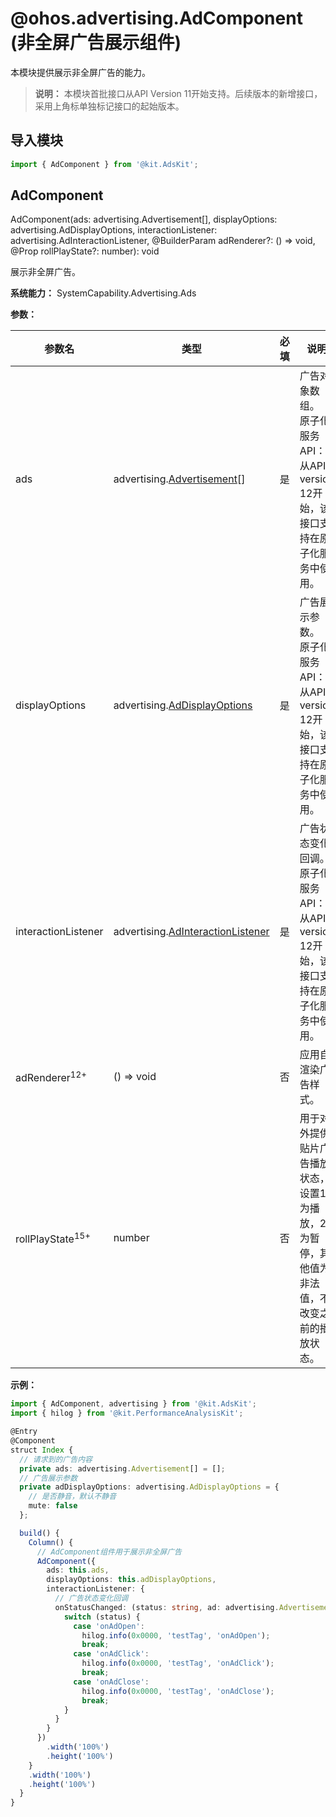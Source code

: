 # @ohos.advertising.AdComponent (非全屏广告展示组件)

本模块提供展示非全屏广告的能力。

> **说明：**
> 本模块首批接口从API Version 11开始支持。后续版本的新增接口，采用上角标单独标记接口的起始版本。

## 导入模块

```ts
import { AdComponent } from '@kit.AdsKit';
```

## AdComponent

AdComponent(ads: advertising.Advertisement[], displayOptions: advertising.AdDisplayOptions, interactionListener: advertising.AdInteractionListener, @BuilderParam adRenderer?: () => void, @Prop rollPlayState?: number): void

展示非全屏广告。

**系统能力：** SystemCapability.Advertising.Ads

**参数：**

| 参数名                         | 类型                                                                                | 必填 | 说明                                                       | 
|-----------------------------|-----------------------------------------------------------------------------------|----|----------------------------------------------------------|
| ads                         | advertising.[Advertisement](js-apis-advertising.md#advertisement)[]               | 是  | 广告对象数组。<br/>原子化服务API：从API version 12开始，该接口支持在原子化服务中使用。   | 
| displayOptions              | advertising.[AdDisplayOptions](js-apis-advertising.md#addisplayoptions)           | 是  | 广告展示参数。<br/>原子化服务API：从API version 12开始，该接口支持在原子化服务中使用。   | 
| interactionListener         | advertising.[AdInteractionListener](js-apis-advertising.md#adinteractionlistener) | 是  | 广告状态变化回调。<br/>原子化服务API：从API version 12开始，该接口支持在原子化服务中使用。 | 
| adRenderer<sup>12+</sup>    | () => void                                                                        | 否  | 应用自渲染广告样式。                                               | 
| rollPlayState<sup>15+</sup> | number                                                                            | 否  | 用于对外提供贴片广告播放状态，设置1为播放，2为暂停，其他值为非法值，不改变之前的播放状态。           | 

**示例：**

```ts
import { AdComponent, advertising } from '@kit.AdsKit';
import { hilog } from '@kit.PerformanceAnalysisKit';

@Entry
@Component
struct Index {
  // 请求到的广告内容
  private ads: advertising.Advertisement[] = [];
  // 广告展示参数
  private adDisplayOptions: advertising.AdDisplayOptions = {
    // 是否静音，默认不静音
    mute: false
  };

  build() {
    Column() {
      // AdComponent组件用于展示非全屏广告
      AdComponent({
        ads: this.ads,
        displayOptions: this.adDisplayOptions,
        interactionListener: {
          // 广告状态变化回调
          onStatusChanged: (status: string, ad: advertising.Advertisement, data: string) => {
            switch (status) {
              case 'onAdOpen':
                hilog.info(0x0000, 'testTag', 'onAdOpen');
                break;
              case 'onAdClick':
                hilog.info(0x0000, 'testTag', 'onAdClick');
                break;
              case 'onAdClose':
                hilog.info(0x0000, 'testTag', 'onAdClose');
                break;
            }
          }
        }
      })
        .width('100%')
        .height('100%')
    }
    .width('100%')
    .height('100%')
  }
}
```
